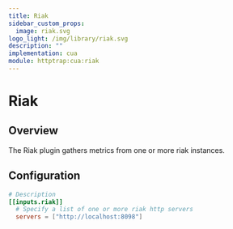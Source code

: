 ```yaml
---
title: Riak
sidebar_custom_props:
  image: riak.svg
logo_light: /img/library/riak.svg
description: ""
implementation: cua
module: httptrap:cua:riak
---
```


# Riak

## Overview

The Riak plugin gathers metrics from one or more riak instances.

## Configuration

```toml
# Description
[[inputs.riak]]
  # Specify a list of one or more riak http servers
  servers = ["http://localhost:8098"]
```
